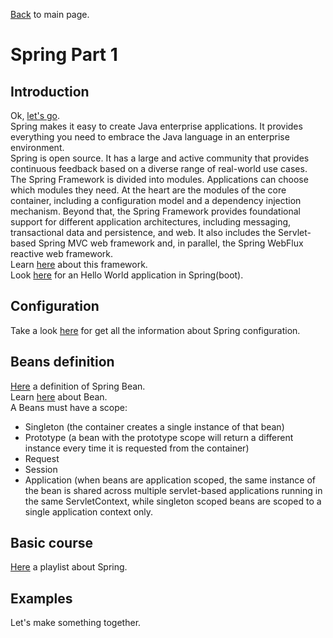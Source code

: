 [Back](../README.md) to main page.

# Spring Part 1

## Introduction

Ok, [let's go](https://www.youtube.com/watch?v=gq4S-ovWVlM). <br/>
Spring makes it easy to create Java enterprise applications. It provides everything you need to embrace the Java language in an enterprise environment. <br/>
Spring is open source. It has a large and active community that provides continuous feedback based on a diverse range of real-world use cases. <br/>
The Spring Framework is divided into modules. Applications can choose which modules they need. At the heart are the modules of the core container, including a configuration model and a dependency injection mechanism. Beyond that, the Spring Framework provides foundational support for different application architectures, including messaging, transactional data and persistence, and web. It also includes the Servlet-based Spring MVC web framework and, in parallel, the Spring WebFlux reactive web framework.<br/>
Learn [here](https://docs.spring.io/spring-framework/docs/current/reference/html/index.html) about this framework. <br/>
Look [here](https://www.jetbrains.com/help/idea/your-first-spring-application.html#add-greeting-method) for an Hello World application in Spring(boot).

## Configuration

Take a look [here](https://www.udemy.com/course/spring-framework-video-tutorial/) for get all the information about Spring configuration. 

## Beans definition

[Here](https://www.baeldung.com/spring-bean) a definition of Spring Bean. <br/>
Learn [here](https://docs.spring.io/spring-framework/docs/current/reference/html/core.html#beans-definition) about Bean. <br/>
A Beans must have a scope:
- Singleton (the container creates a single instance of that bean)
- Prototype (a bean with the prototype scope will return a different instance every time it is requested from the container)
- Request
- Session
- Application (when beans are application scoped, the same instance of the bean is shared across multiple servlet-based applications running in the same ServletContext, while singleton scoped beans are scoped to a single application context only.

## Basic course
[Here](https://www.youtube.com/playlist?list=PLCbSCJEIR6CqgCLyVzqp49xOm8A5YDTKA) a playlist about Spring. <br/>

## Examples

Let's make something together.
